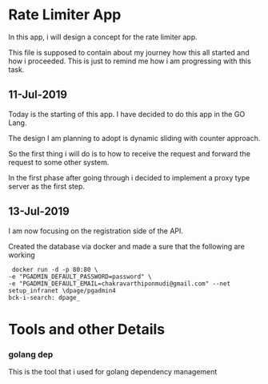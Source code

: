# Rate Limiter App

In this app, i will design a concept for the rate limiter app.

This file is supposed to contain about my journey how this all started and how i proceeded. This is just to remind me how i am progressing with this task.


## 11-Jul-2019
Today is the starting of this app. I have decided to do this app in the GO Lang.

The design I am planning to adopt is dynamic sliding with counter approach.

So the first thing i will do is to how to receive the request and forward the request to some other system.

In the first phase after going through i decided to implement a proxy type server as the first step.

## 13-Jul-2019

I am now focusing on the registration side of the API.

Created the database via docker and made a sure that the following are working

```
 docker run -d -p 80:80 \
-e "PGADMIN_DEFAULT_PASSWORD=password" \
-e "PGADMIN_DEFAULT_EMAIL=chakravarthiponmudi@gmail.com" --net setup_infranet \dpage/pgadmin4
bck-i-search: dpage_

```

# Tools and other Details
### golang dep

This is the tool that i used for golang dependency management

